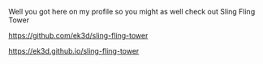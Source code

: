 Well you got here on my profile so you might as well check out Sling Fling Tower

https://github.com/ek3d/sling-fling-tower

https://ek3d.github.io/sling-fling-tower
<!---
ek3d/ek3d is a ✨ special ✨ repository because its `README.md` (this file) appears on your GitHub profile.
You can click the Preview link to take a look at your changes.
--->
